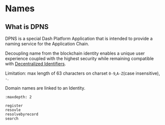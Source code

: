 # Names

## What is DPNS

DPNS is a special Dash Platform Application that is intended to provide a naming service for the Application Chain.  

Decoupling name from the blockchain identity enables a unique user experience coupled with the highest security while remaining compatible with [Decentralized Identifiers](https://www.w3.org/TR/did-core/).

Limitation: max length of 63 characters on charset `0-9`,`A-Z`(case insensitive), `-`.

Domain names are linked to an Identity.

```{toctree}
:maxdepth: 2

register
resovle
resolvebyrecord
search
```
